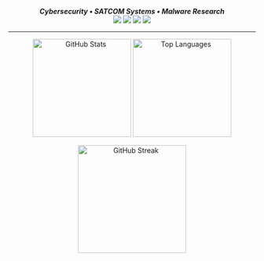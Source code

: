 <p align="center">
  <b><i>Cybersecurity • SATCOM Systems • Malware Research</i></b><br>
  <img src="https://img.shields.io/badge/Python-3776AB?logo=python&logoColor=white" />
  <img src="https://img.shields.io/badge/C++-00599C?logo=cplusplus&logoColor=white" />
  <img src="https://img.shields.io/badge/PowerShell-5391FE?logo=powershell&logoColor=white" />
  <img src="https://img.shields.io/badge/Docker-0db7ed?logo=docker&logoColor=white" />
</p>

---
<p align="center">
  <img src="https://github-readme-stats.vercel.app/api?username=androsh7&show_icons=true&theme=radical&title_color=39ff14&text_color=00ff00&icon_color=39ff14&bg_color=0d1117&hide_border=true" height="200" alt="GitHub Stats" />
  <img src="https://github-readme-stats.vercel.app/api/top-langs/?username=androsh7&layout=compact&theme=radical&title_color=39ff14&text_color=00ff00&bg_color=0d1117&hide_border=true" height="200" alt="Top Languages" />
</p>

<p align="center">
  <img src="https://github-readme-streak-stats.herokuapp.com?user=androsh7&theme=radical&ring=39ff14&fire=39ff14&background=0d1117&hide_border=true" height="220" alt="GitHub Streak" />
</p>
